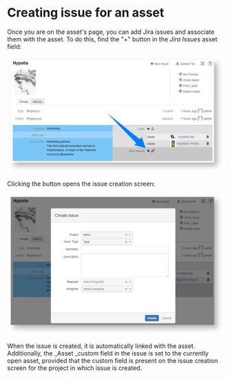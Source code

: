 # Creating issue for an asset

Once you are on the asset's page, you can add Jira issues and associate them with the asset. To do this, find the "+" button in the _Jira Issues_ asset field:

![](../.gitbook/assets/image%20%2845%29.png)



Clicking the button opens the issue creation screen:

![](../.gitbook/assets/image%20%2847%29.png)

When the issue is created, it is automatically linked with the asset. Additionally, the _Asset _custom field in the issue is set to the currently open asset, provided that the custom field is present on the issue creation screen for the project in which issue is created.   



